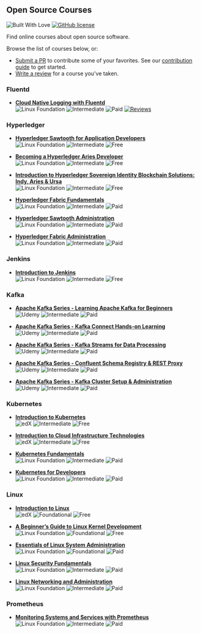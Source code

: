 ## Open Source Courses
![Built With Love](https://img.shields.io/badge/Open%20Source-%E2%9D%A4-ff69b4) [![GitHub license](https://img.shields.io/badge/License-MIT-00A86B)](https://github.com/osscourses/courses/blob/master/LICENSE)

Find online courses about open source software.

Browse the list of courses below, or: 
 - [Submit a PR](https://github.com/osscourses/courses/pulls) to contribute some of your favorites. See our [contribution guide](CONTRIBUTING.md) to get started.
 - [Write a review](https://github.com/osscourses/courses/issues) for a course you've taken.

### Fluentd

 - **[Cloud Native Logging with Fluentd](https://training.linuxfoundation.org/training/cloud-native-logging-with-fluentd-lfs242/)**  
  ![Linux Foundation](https://img.shields.io/badge/-Linux_Foundation-808080)
  ![Intermediate](https://img.shields.io/badge/-Intermediate-blue)
  ![Paid](https://img.shields.io/badge/-Paid-a88700)
  [![Reviews](https://img.shields.io/badge/-Reviews-orange)](issues/1)

### Hyperledger

 - **[Hyperledger Sawtooth for Application Developers](https://training.linuxfoundation.org/training/hyperledger-sawtooth-application-developers-lfs174/)**  
 ![Linux Foundation](https://img.shields.io/badge/-Linux_Foundation-808080)
 ![Intermediate](https://img.shields.io/badge/-Foundational-00A86B)
 ![Free](https://img.shields.io/badge/-Free-a88700)  

 - **[Becoming a Hyperledger Aries Developer](https://training.linuxfoundation.org/training/becoming-a-hyperledger-aries-developer-lfs173/)**  
 ![Linux Foundation](https://img.shields.io/badge/-Linux_Foundation-808080)
 ![Intermediate](https://img.shields.io/badge/-Foundational-00A86B)
 ![Free](https://img.shields.io/badge/-Free-a88700)

 - **[Introduction to Hyperledger Sovereign Identity Blockchain Solutions: Indy, Aries & Ursa](https://training.linuxfoundation.org/training/introduction-to-hyperledger-sovereign-identity-blockchain-solutions-indy-aries-and-ursa/)**  
 ![Linux Foundation](https://img.shields.io/badge/-Linux_Foundation-808080)
 ![Intermediate](https://img.shields.io/badge/-Foundational-00A86B)
 ![Free](https://img.shields.io/badge/-Free-a88700)

 - **[Hyperledger Fabric Fundamentals ](https://training.linuxfoundation.org/training/hyperledger-fabric-fundamentals-lfd271/)**  
 ![Linux Foundation](https://img.shields.io/badge/-Linux_Foundation-808080)
 ![Intermediate](https://img.shields.io/badge/-Intermediate-blue)
 ![Paid](https://img.shields.io/badge/-Paid-a88700)

 - **[ Hyperledger Sawtooth Administration](https://training.linuxfoundation.org/training/hyperledger-sawtooth-administration-lfs273/)**  
 ![Linux Foundation](https://img.shields.io/badge/-Linux_Foundation-808080)
 ![Intermediate](https://img.shields.io/badge/-Intermediate-blue)
 ![Paid](https://img.shields.io/badge/-Paid-a88700)

 - **[Hyperledger Fabric Administration](https://training.linuxfoundation.org/training/hyperledger-fabric-administration-lfs272/)**  
 ![Linux Foundation](https://img.shields.io/badge/-Linux_Foundation-808080)
 ![Intermediate](https://img.shields.io/badge/-Intermediate-blue)
 ![Paid](https://img.shields.io/badge/-Paid-a88700)

### Jenkins

 - **[Introduction to Jenkins](https://training.linuxfoundation.org/training/introduction-to-jenkins-lfs167/)**  
 ![Linux Foundation](https://img.shields.io/badge/-Linux_Foundation-808080)
 ![Intermediate](https://img.shields.io/badge/-Foundational-00A86B)
 ![Free](https://img.shields.io/badge/-Free-a88700)

### Kafka

- **[Apache Kafka Series - Learning Apache Kafka for Beginners](https://www.udemy.com/course/apache-kafka/)**  
  ![Udemy](https://img.shields.io/badge/-Udemy-808080)
  ![Intermediate](https://img.shields.io/badge/-Foundational-00A86B)
  ![Paid](https://img.shields.io/badge/-Paid-a88700)

- **[Apache Kafka Series - Kafka Connect Hands-on Learning](https://goo.gl/wLLLY9)**  
  ![Udemy](https://img.shields.io/badge/-Udemy-808080) 
  ![Intermediate](https://img.shields.io/badge/-Intermediate-blue)
  ![Paid](https://img.shields.io/badge/-Paid-a88700)

- **[Apache Kafka Series - Kafka Streams for Data Processing](https://goo.gl/bro314)**  
  ![Udemy](https://img.shields.io/badge/-Udemy-808080) 
  ![Intermediate](https://img.shields.io/badge/-Intermediate-blue)
  ![Paid](https://img.shields.io/badge/-Paid-a88700)

- **[Apache Kafka Series - Confluent Schema Registry & REST Proxy](https://goo.gl/XgWcVz)**  
  ![Udemy](https://img.shields.io/badge/-Udemy-808080) 
  ![Intermediate](https://img.shields.io/badge/-Intermediate-blue)
  ![Paid](https://img.shields.io/badge/-Paid-a88700)

- **[Apache Kafka Series - Kafka Cluster Setup & Administration ](https://goo.gl/1uYAuU)**  
  ![Udemy](https://img.shields.io/badge/-Udemy-808080)
  ![Intermediate](https://img.shields.io/badge/-Advanced-7f00ff)
  ![Paid](https://img.shields.io/badge/-Paid-a88700)


### Kubernetes

 - **[Introduction to Kubernetes](https://www.edx.org/course/introduction-to-kubernetes)**  
  ![edX](https://img.shields.io/badge/-edX-808080)
  ![Intermediate](https://img.shields.io/badge/-Foundational-00A86B)
  ![Free](https://img.shields.io/badge/-Free-a88700)

 - **[Introduction to Cloud Infrastructure Technologies ](https://www.edx.org/course/introduction-to-cloud-infrastructure-technologies)**  
  ![edX](https://img.shields.io/badge/-edX-808080)
  ![Intermediate](https://img.shields.io/badge/-Foundational-00A86B)
  ![Free](https://img.shields.io/badge/-Free-a88700)

 - **[Kubernetes Fundamentals](https://training.linuxfoundation.org/training/kubernetes-fundamentals/)**  
 ![Linux Foundation](https://img.shields.io/badge/-Linux_Foundation-808080)
 ![Intermediate](https://img.shields.io/badge/-Intermediate-blue)
 ![Paid](https://img.shields.io/badge/-Paid-a88700)

 - **[Kubernetes for Developers](https://training.linuxfoundation.org/training/kubernetes-for-developers/)**  
  ![Linux Foundation](https://img.shields.io/badge/-Linux_Foundation-808080)
  ![Intermediate](https://img.shields.io/badge/-Intermediate-blue)
  ![Paid](https://img.shields.io/badge/-Paid-a88700)
 
### Linux
 - **[Introduction to Linux ](https://www.edx.org/course/introduction-to-linux)**  
  ![edX](https://img.shields.io/badge/-edX-808080)
  ![Foundational](https://img.shields.io/badge/-Foundational-00A86B)
  ![Free](https://img.shields.io/badge/-Free-a88700)

 - **[A Beginner’s Guide to Linux Kernel Development](https://training.linuxfoundation.org/training/a-beginners-guide-to-linux-kernel-development-lfd103/)**  
  ![Linux Foundation](https://img.shields.io/badge/-Linux_Foundation-808080)
  ![Foundational](https://img.shields.io/badge/-Foundational-00A86B)
  ![Free](https://img.shields.io/badge/-Free-a88700)

 - **[Essentials of Linux System Administration](https://training.linuxfoundation.org/training/essentials-of-linux-system-administration/)**  
 ![Linux Foundation](https://img.shields.io/badge/-Linux_Foundation-808080)
 ![Foundational](https://img.shields.io/badge/-Foundational-00A86B)
 ![Paid](https://img.shields.io/badge/-Paid-a88700)

 - **[Linux Security Fundamentals](https://training.linuxfoundation.org/training/linux-security-fundamentals/)**  
  ![Linux Foundation](https://img.shields.io/badge/-Linux_Foundation-808080)
  ![Intermediate](https://img.shields.io/badge/-Intermediate-blue)
  ![Paid](https://img.shields.io/badge/-Paid-a88700)

 - **[Linux Networking and Administration](https://training.linuxfoundation.org/training/linux-networking-and-administration/)**  
  ![Linux Foundation](https://img.shields.io/badge/-Linux_Foundation-808080)
  ![Intermediate](https://img.shields.io/badge/-Advanced-7f00ff)
  ![Paid](https://img.shields.io/badge/-Paid-a88700)

### Prometheus

 - **[Monitoring Systems and Services with Prometheus](https://training.linuxfoundation.org/training/monitoring-systems-and-services-with-prometheus-lfs241/)**  
  ![Linux Foundation](https://img.shields.io/badge/-Linux_Foundation-808080)
  ![Intermediate](https://img.shields.io/badge/-Intermediate-blue)
  ![Paid](https://img.shields.io/badge/-Paid-a88700)
